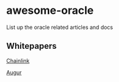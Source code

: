 # awesome-oracle
List up the oracle related articles and docs


## Whitepapers

[Chainlink](https://link.smartcontract.com/whitepaper)

[Augur](https://www.augur.net/whitepaper.pdf)

